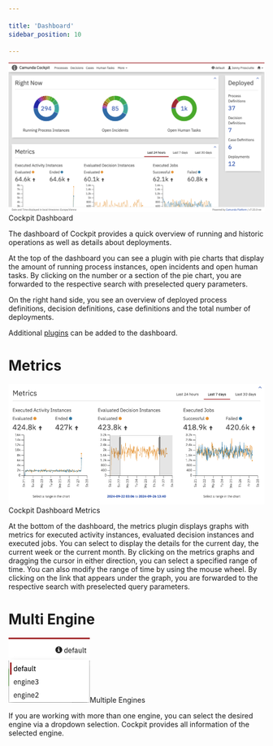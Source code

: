 ```yaml
---

title: 'Dashboard'
sidebar_position: 10

---
```


![Example img](./img/dashboard.png)Cockpit Dashboard

The dashboard of Cockpit provides a quick overview of running and historic operations as well as details about deployments.

At the top of the dashboard you can see a plugin with pie charts that display the amount of running process instances, open incidents and open human tasks.
By clicking on the number or a section of the pie chart, you are forwarded to the respective search with preselected query parameters.

On the right hand side, you see an overview of deployed process definitions, decision definitions, case definitions and the total number of deployments.

Additional [plugins](../webapps/cockpit/extend/plugins.md) can be added to the dashboard.

# Metrics

![Example img](./img/dashboard-metrics.png)Cockpit Dashboard Metrics

At the bottom of the dashboard, the metrics plugin displays graphs with metrics for executed activity instances, evaluated decision instances and executed jobs.
You can select to display the details for the current day, the current week or the current month. By clicking on the metrics graphs and dragging the cursor
in either direction, you can select a specified range of time. You can also modify the range of time by using the mouse wheel. By clicking on the link that
appears under the graph, you are forwarded to the respective search with preselected query parameters.


# Multi Engine

![Example img](./img/cockpit-multi-engine.png)Multiple Engines

If you are working with more than one engine, you can select the desired engine via a dropdown selection. Cockpit provides all information of the selected engine.
